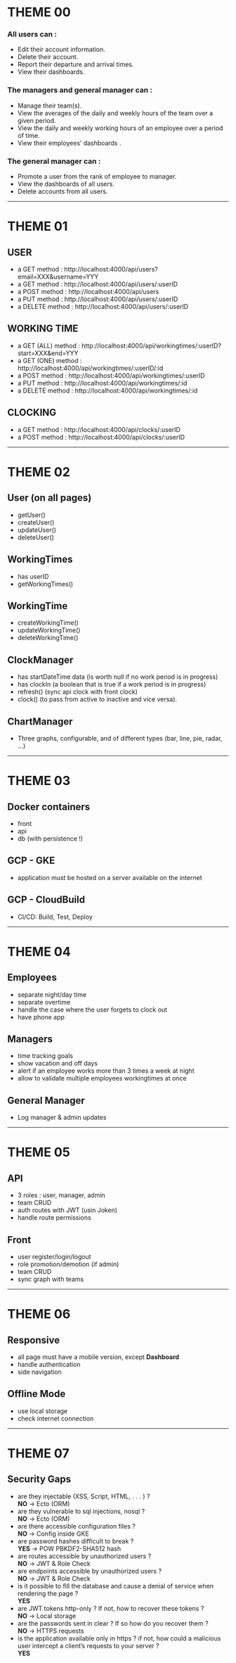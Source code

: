 # THEME 00

### All users can :

- Edit their account information.
- Delete their account.
- Report their departure and arrival times.
- View their dashboards.

### The managers and general manager can :

- Manage their team(s).
- View the averages of the daily and weekly hours of the team over a given period.
- View the daily and weekly working hours of an employee over a period of time.
- View their employees’ dashboards .

### The general manager can :

- Promote a user from the rank of employee to manager.
- View the dashboards of all users.
- Delete accounts from all users.

---

# THEME 01

## USER

- a GET method : http://localhost:4000/api/users?email=XXX&username=YYY
- a GET method : http://localhost:4000/api/users/:userID
- a POST method : http://localhost:4000/api/users
- a PUT method : http://localhost:4000/api/users/:userID
- a DELETE method : http://localhost:4000/api/users/:userID

## WORKING TIME

- a GET (ALL) method : http://localhost:4000/api/workingtimes/:userID?start=XXX&end=YYY
- a GET (ONE) method : http://localhost:4000/api/workingtimes/:userID/:id
- a POST method : http://localhost:4000/api/workingtimes/:userID
- a PUT method : http://localhost:4000/api/workingtimes/:id
- a DELETE method : http://localhost:4000/api/workingtimes/:id

## CLOCKING

- a GET method : http://localhost:4000/api/clocks/:userID
- a POST method : http://localhost:4000/api/clocks/:userID

---

# THEME 02

## User (on all pages)

- getUser()
- createUser()
- updateUser()
- deleteUser()

## WorkingTimes

- has userID
- getWorkingTimes()

## WorkingTime

- createWorkingTime()
- updateWorkingTime()
- deleteWorkingTime()

## ClockManager

- has startDateTime data (is worth null if no work period is in progress)
- has clockIn (a boolean that is true if a work period is in progress)
- refresh() (sync api clock with front clock)
- clock() (to pass from active to inactive and vice versa).

## ChartManager

- Three graphs, configurable, and of different types (bar, line, pie, radar, ...)

---

# THEME 03

## Docker containers

- front
- api
- db (with persistence !)

## GCP - GKE

- application must be hosted on a server available on the internet

## GCP - CloudBuild

- CI/CD: Build, Test, Deploy

---

# THEME 04

## Employees

- separate night/day time
- separate overtime
- handle the case where the user forgets to clock out
- have phone app

## Managers

- time tracking goals
- show vacation and off days
- alert if an employee works more than 3 times a week at night
- allow to validate multiple employees workingtimes at once

## General Manager

- Log manager & admin updates

---

# THEME 05

## API

- 3 roles : user, manager, admin
- team CRUD
- auth routes with JWT (usin Joken)
- handle route permissions

## Front

- user register/login/logout
- role promotion/demotion (if admin)
- team CRUD
- sync graph with teams

---

# THEME 06

## Responsive

- all page must have a mobile version, except **Dashboard**
- handle authentication
- side navigation

## Offline Mode

- use local storage
- check internet connection

---

# THEME 07

## Security Gaps

- are they injectable (XSS, Script, HTML, . . . ) ?<br>
  **NO** -> Ecto (ORM)
- are they vulnerable to sql injections, nosql ?<br>
  **NO** -> Ecto (ORM)
- are there accessible configuration files ?<br>
  **NO** -> Config inside GKE
- are password hashes difficult to break ?<br>
  **YES** -> POW PBKDF2-SHA512 hash
- are routes accessible by unauthorized users ?<br>
  **NO** -> JWT & Role Check
- are endpoints accessible by unauthorized users ?<br>
  **NO** -> JWT & Role Check
- is it possible to fill the database and cause a denial of service when rendering the page ?<br>
  **YES**
- are JWT tokens http-only ? If not, how to recover these tokens ?<br>
  **NO** -> Local storage
- are the passwords sent in clear ? If so how do you recover them ?<br>
  **NO** -> HTTPS requests
- is the application available only in https ? if not, how could a malicious user intercept a client’s requests
  to your server ?<br>
  **YES**
